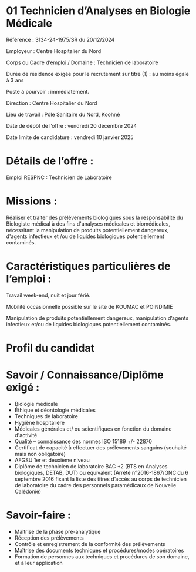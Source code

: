 # 01 Technicien d’Analyses en Biologie Médicale

Référence : 3134-24-1975/SR du 20/12/2024

Employeur : Centre Hospitalier du Nord

Corps ou Cadre d’emploi / Domaine : Technicien de laboratoire

Durée de résidence exigée pour le recrutement sur titre (1) : au moins égale à 3 ans

Poste à pourvoir : immédiatement.

Direction : Centre Hospitalier du Nord

Lieu de travail : Pôle Sanitaire du Nord, Koohnê

Date de dépôt de l’offre : vendredi 20 décembre 2024

Date limite de candidature : vendredi 10 janvier 2025

# Détails de l’offre :

Emploi RESPNC : Technicien de Laboratoire

# Missions :

Réaliser et traiter des prélèvements biologiques sous la responsabilité du Biologiste médical à des fins d'analyses médicales et biomédicales, nécessitant la manipulation de produits potentiellement dangereux, d'agents infectieux et /ou de liquides biologiques potentiellement contaminés.

# Caractéristiques particulières de l’emploi :

Travail week-end, nuit et jour férié.

Mobilité occasionnelle possible sur le site de KOUMAC et POINDIMIE

Manipulation de produits potentiellement dangereux, manipulation d’agents infectieux et/ou de liquides biologiques potentiellement contaminés.

# Profil du candidat

# Savoir / Connaissance/Diplôme exigé :

- Biologie médicale
- Éthique et déontologie médicales
- Techniques de laboratoire
- Hygiène hospitalière
- Médicales générales et/ ou scientifiques en fonction du domaine d'activité
- Qualité – connaissance des normes ISO 15189 +/- 22870
- Certificat de capacité à effectuer des prélèvements sanguins (souhaité mais non obligatoire)
- AFGSU 1er et deuxième niveau
- Diplôme de technicien de laboratoire BAC +2 (BTS en Analyses biologiques, DETAB, DUT) ou équivalent (Arrêté n°2016-1867/GNC du 6 septembre 2016 fixant la liste des titres d’accès au corps de technicien de laboratoire du cadre des personnels paramédicaux de Nouvelle Calédonie)

# Savoir-faire :

- Maîtrise de la phase pré-analytique
- Réception des prélèvements
- Contrôle et enregistrement de la conformité des prélèvements
- Maîtrise des documents techniques et procédures/modes opératoires
- Formation de personnes aux techniques et procédures de son domaine, et à leur application